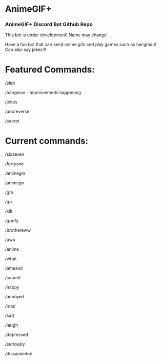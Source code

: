 # AnimeGIF+
### AnimeGIF+ Discord Bot Github Repo


This bot is under development! Name may change!

Have a fun bot that can send anime gifs and play games such as hangman! Can also say jokes!!!


# Featured Commands:


/slap

/hangman - improvements happening

/jokes

/unoreverse

/secret



# Current commands:


/sixseven


/fortyone


/animegm

/animegn

/gm

/gn

/kill

/goofy

/brothereww

/uwu

/anime

/what

/amazed

/scared

/happy

/annoyed

/mad

/sad

/laugh

/depressed

/seriously

/dissapointed
